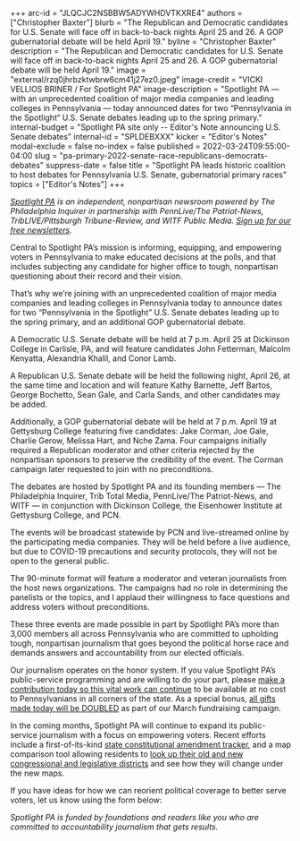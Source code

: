 +++
arc-id = "JLQCJC2NSBBW5ADYWHDVTKXRE4"
authors = ["Christopher Baxter"]
blurb = "The Republican and Democratic candidates for U.S. Senate will face off in back-to-back nights April 25 and 26. A GOP gubernatorial debate will be held April 19."
byline = "Christopher Baxter"
description = "The Republican and Democratic candidates for U.S. Senate will face off in back-to-back nights April 25 and 26. A GOP gubernatorial debate will be held April 19."
image = "external/rzq0jhrbzktwbrw6cm41j27ez0.jpeg"
image-credit = "VICKI VELLIOS BRINER / For Spotlight PA"
image-description = "Spotlight PA — with an unprecedented coalition of major media companies and leading colleges in Pennsylvania — today announced dates for two “Pennsylvania in the Spotlight“ U.S. Senate debates leading up to the spring primary."
internal-budget = "Spotlight PA site only -- Editor's Note announcing U.S. Senate debates"
internal-id = "SPLDEBXXX"
kicker = "Editor's Notes"
modal-exclude = false
no-index = false
published = 2022-03-24T09:55:00-04:00
slug = "pa-primary-2022-senate-race-republicans-democrats-debates"
suppress-date = false
title = "Spotlight PA leads historic coalition to host debates for Pennsylvania U.S. Senate, gubernatorial primary races"
topics = ["Editor's Notes"]
+++

<a href="https://lesspage.com/"><i>Spotlight PA</i></a><i> is an independent, nonpartisan newsroom powered by The Philadelphia Inquirer in partnership with PennLive/The Patriot-News, TribLIVE/Pittsburgh Tribune-Review, and WITF Public Media. </i><a href="https://lesspage.com/newsletters"><i>Sign up for our free newsletters</i></a><i>.</i>

Central to Spotlight PA’s mission is informing, equipping, and empowering voters in Pennsylvania to make educated decisions at the polls, and that includes subjecting any candidate for higher office to tough, nonpartisan questioning about their record and their vision.

That’s why we’re joining with an unprecedented coalition of major media companies and leading colleges in Pennsylvania today to announce dates for two “Pennsylvania in the Spotlight” U.S. Senate debates leading up to the spring primary, and an additional GOP gubernatorial debate.

A Democratic U.S. Senate debate will be held at 7 p.m. April 25 at Dickinson College in Carlisle, PA, and will feature candidates John Fetterman, Malcolm Kenyatta, Alexandria Khalil, and Conor Lamb.

A Republican U.S. Senate debate will be held the following night, April 26, at the same time and location and will feature Kathy Barnette, Jeff Bartos, George Bochetto, Sean Gale, and Carla Sands, and other candidates may be added.

Additionally, a GOP gubernatorial debate will be held at 7 p.m. April 19 at Gettysburg College featuring five candidates: Jake Corman, Joe Gale, Charlie Gerow, Melissa Hart, and Nche Zama. Four campaigns initially required a Republican moderator and other criteria rejected by the nonpartisan sponsors to preserve the credibility of the event. The Corman campaign later requested to join with no preconditions.

<script src="https://lesspage.com/embed.js" async></script><div data-spl-embed-version="1" data-spl-src="https://lesspage.com/embeds/newsletter/"></div>

The debates are hosted by Spotlight PA and its founding members — The Philadelphia Inquirer, Trib Total Media, PennLive/The Patriot-News, and WITF — in conjunction with Dickinson College, the Eisenhower Institute at Gettysburg College, and PCN.

The events will be broadcast statewide by PCN and live-streamed online by the participating media companies. They will be held before a live audience, but due to COVID-19 precautions and security protocols, they will not be open to the general public.

The 90-minute format will feature a moderator and veteran journalists from the host news organizations. The campaigns had no role in determining the panelists or the topics, and I applaud their willingness to face questions and address voters without preconditions.

These three events are made possible in part by Spotlight PA’s more than 3,000 members all across Pennsylvania who are committed to upholding tough, nonpartisan journalism that goes beyond the political horse race and demands answers and accountability from our elected officials.

<script src="https://lesspage.com/embed.js" async></script><div data-spl-embed-version="1" data-spl-src="https://lesspage.com/embeds/donate/?eyebrow_text=SUPPORT%20%20VITAL%20%20JOURNALISM&teaser_text=If%20you%20value%20Spotlight%20PA's%20public-service%20programming%2C%20pay%20it%20forward%20and%20make%20a%20contribution%20now%20so%20it%20can%20remain%20free%20and%20available%20to%20all%20Pennsylvanians.%20%3Cb%3EAs%20a%20special%20bonus%2C%20all%20gifts%20will%20be%20DOUBLED.%3C%2Fb%3E"></div>

Our journalism operates on the honor system. If you value Spotlight PA’s public-service programming and are willing to do your part, please <a href="http://checkout.fundjournalism.org/memberform?org_id=spotlightpa&campaign=7015G0000013qMaQAI" target="_blank">make a contribution today so this vital work can continue</a> to be available at no cost to Pennsylvanians in all corners of the state. As a special bonus, <a href="http://checkout.fundjournalism.org/memberform?org_id=spotlightpa&campaign=7015G0000013qMaQAI" target="_blank">all gifts made today will be DOUBLED</a> as part of our March fundraising campaign.

In the coming months, Spotlight PA will continue to expand its public-service journalism with a focus on empowering voters. Recent efforts include a first-of-its-kind <a href="https://lesspage.com/news/2022/01/pennsylvania-constitution-amendments-tracker-complete-guide/">state constitutional amendment tracker</a>, and a map comparison tool allowing residents to <a href="https://lesspage.com/news/2021/12/pennsylvania-redistricting-house-senate-districts-lookup-tool/">look up their old and new congressional and legislative districts</a> and see how they will change under the new maps.

If you have ideas for how we can reorient political coverage to better serve voters, let us know using the form below:

<script src="https://lesspage.com/embed.js" async></script><div data-spl-embed-version="1" data-spl-src="https://lesspage.com/embeds/tips/?tip_text=%3Cb%3EDo%20you%20have%20an%20idea%20for%20how%20we%20can%20better%20inform%2C%20equip%2C%20and%20empower%20voters%20in%20Pennsylvania%3F%3C%2Fb%3E%20Send%20us%20a%20note.&flag_text=DEMOCRACY%20INITIATIVE"></div>

<i>Spotlight PA is funded by foundations and readers like you who are committed to accountability journalism that gets results.</i>
